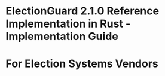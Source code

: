 # ElectionGuard 2.1.0 Reference Implementation in Rust - Implementation Guide

# For Election Systems Vendors

